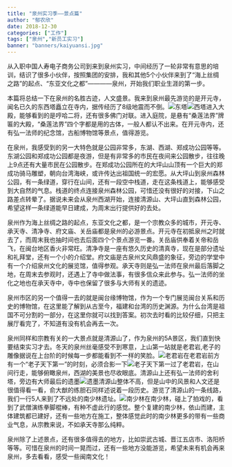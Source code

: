 ```yaml
---
title: "泉州实习季——景点篇"
author: "郁农欣"
date: 2018-12-30
categories: ["工作"]
tags: ["泉州","新员工实习"]
banner: "banners/kaiyuansi.jpg"
---
```


从入职中国人寿电子商务公司到来到泉州实习，中间经历了一轮非常有意思的培训，结识了很多小伙伴，按照集团的安排，我和其他5个小伙伴来到了“海上丝绸之路”的起点、“东亚文化之都”————泉州，开始我们职业生涯的第一步。

本篇将总结一下在泉州的名胜古迹，人文盛景。我来到泉州最先游览的是开元寺，闻名已久的东西塔矗立在寺内，据传经历了8级地震而不倒。![东塔](http://b304.photo.store.qq.com/psb?/V11LZISk3zqGOt/8VBf6uQsme*Iy5AtZVoedX1UmiY17GUb0bBLQcGfIJQ!/b/dDABAAAAAAAA&bo=JgY0CCYGNAgRCT4!&rf=viewer_4)![西塔](/blog/xita.jpg)进入大殿，能够看到的是哼哈二将，还有很多佛门对联。进入庭院，是悬有“桑莲法界”牌匾的大殿，“桑莲法界”四个字都是用的古体，一般人都认不出来。在开元寺内，还有弘一法师的纪念馆，古船博物馆等景点，值得游览。

在泉州，我感受到的另一大特色就是公园非常多，东湖、西湖、郑成功公园等等。东湖公园和郑成功公园都是夜游，但是有非常多的市民在夜间来公园散步，往往晚上9点还有大量市民在公园散步。在郑成功公园所在的大坪山山顶有一个巨大的郑成功骑马雕塑，朝向台湾海峡，或许传达出祖国统一的宏愿。从大坪山到泉州森林公园，有一条绿道，穿行在山间，还有一段空中栈道，走在这条栈道上，能够感受到大自然的气息。栈道的终点连接泉州森林公园，可惜还没有很好的对接，下山之路差点转晕了。据说未来会从泉州西湖开始，连接清源山、大坪山直到森林公园，希望这样一条绿道能早日建成，为周末出行提供好的去处。

泉州作为海上丝绸之路的起点，东亚文化之都，是一个宗教众多的城市，开元寺、承天寺、清净寺、府文庙、关岳庙都是泉州的必游景点。开元寺在初抵泉州之时就去了，而周末我也抽时间也去后面四个个景点游览一番。关岳庙供奉着关帝和岳飞，在闽台地区香火非常旺。清净寺是一座有悠久历史的清真寺，现在是部分遗址和礼拜堂，还有一个小的介绍堂。府文庙是古泉州文风鼎盛的象征，旁边的学堂中有一个介绍泉州文化的展览馆，值得参观。承天寺则是弘一法师在泉州最后落脚之地，在周末去参观时，还遇上了寺中做法事，有很多信众来此参与。弘一法师的坐化之地也在承天寺中，寺中也保留了很多与大师有关的遗迹。

泉州市区的另一个值得一去的就是闽台缘博物馆，作为一个专门展览闽台关系和历史的博物馆，在这里能了解到从古至今，福建和台湾的历史渊源。为什么台湾是祖国不可分割的一部分，在这里你就可以找到答案。初次去时看的比较仔细，只把主展厅看完了，不知道有没有机会再去一次。

泉州同样和宗教有关的一大景点就是清源山了，作为泉州的5A景区，我们直到快要结束实习才去。冬天的泉州丝毫感受不到寒意，上山第一站就是老君岩,老子的雕像据说在上台阶的时候每一步都能看到不一样的笑脸。![老君岩](https://github.com/MichaelYu1016/mysite/raw/master/static/blog/2018-12-30/laojunyan.jpg)在老君岩前方有一个“老子天下第一”的时刻，必须合影一下![老子天下第一](https://github.com/MichaelYu1016/mysite/raw/master/static/blog/2018-12-30/tianxiadiyi.jpg)过了老君岩，在山间行走，能够俯瞰泉州，西湖的美景也尽收眼底。清源山上还有弘一法师的舍利塔，旁边有大师最后的遗墨![遗墨](https://github.com/MichaelYu1016/mysite/raw/master/static/blog/2018-12-30/yimo.jpg)清源山整体不高，但是山中的风景和人文还是很值得看一看，俞大猷的练胆石同样述说着一段历史。游览了清源山的一条线路，我们一行5人来到了不远处的南少林遗址。![南少林](https://github.com/MichaelYu1016/mysite/raw/master/static/blog/2018-12-30/nanshaolin.jpg)在南少林，碰上了拍戏的，看到了武僧演练拳脚棍棒，有种不虚此行的感觉。整个复建的南少林，依山而建，主体建筑都已建好，还有一些地方在施工，整体感觉此时的南少林更多的带有一些商业气息，从宗教来说，不如承天寺那么纯粹。

泉州除了上述景点，还有很多值得去的地方，比如崇武古城、晋江五店市、洛阳桥等等。可惜在泉州的时间一晃而过，还有一些地方没能游览，希望未来有机会再来泉州，多去看看，感受一些闽南文化！